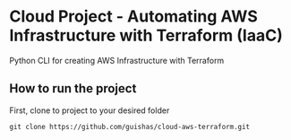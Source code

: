 # Cloud Project - Automating AWS Infrastructure with Terraform (IaaC)

Python CLI for creating AWS Infrastructure with Terraform

## How to run the project

First, clone to project to your desired folder

`git clone https://github.com/guishas/cloud-aws-terraform.git`
